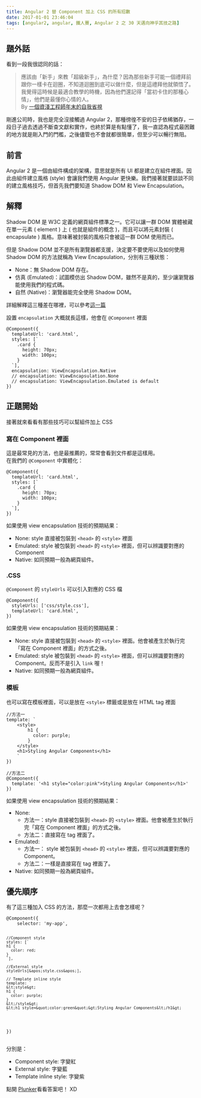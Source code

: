 ```yaml
---
title: Angular 2 替 Component 加上 CSS 的所有招數
date: 2017-01-01 23:46:04
tags: [angular2, angular, 鐵人賽, Angular 2 之 30 天邁向神乎其技之路]
---
```

<h2>&#x984C;&#x5916;&#x8A71;</h2>
<p>&#x770B;&#x5230;&#x4E00;&#x6BB5;&#x6211;&#x5F88;&#x8A8D;&#x540C;&#x7684;&#x8A71;&#xFF1A;</p>
<blockquote>
<p>&#x61C9;&#x8A72;&#x7531;&#x300C;&#x65B0;&#x624B;&#x300D;&#x4F86;&#x6559;&#x300C;&#x8D85;&#x7D1A;&#x65B0;&#x624B;&#x300D;&#xFF0C;&#x70BA;&#x4EC0;&#x9EBC;&#xFF1F;&#x56E0;&#x70BA;&#x90A3;&#x4E9B;&#x65B0;&#x624B;&#x53EF;&#x80FD;&#x4E00;&#x500B;&#x79AE;&#x62DC;&#x524D;&#x8DDF;&#x4F60;&#x4E00;&#x6A23;&#x5361;&#x5728;&#x8FF4;&#x5708;&#xFF0C;&#x4E0D;&#x77E5;&#x9053;&#x8FF4;&#x5708;&#x5230;&#x5E95;&#x53EF;&#x4EE5;&#x505A;&#x4EC0;&#x9EBC;&#xFF0C;&#x4F46;&#x662F;&#x9019;&#x79AE;&#x62DC;&#x4ED6;&#x5C31;&#x9818;&#x609F;&#x4E86;&#x3002;&#x6211;&#x89BA;&#x5F97;&#x9019;&#x6642;&#x5019;&#x662F;&#x6700;&#x9069;&#x5408;&#x6559;&#x5B78;&#x7684;&#x6642;&#x6A5F;&#xFF0C;&#x56E0;&#x70BA;&#x4ED6;&#x5011;&#x9084;&#x8A18;&#x5F97;&#x300C;&#x7576;&#x521D;&#x5361;&#x4F4F;&#x7684;&#x90A3;&#x7A2E;&#x5FC3;&#x60C5;&#x300D;&#xFF0C;&#x4ED6;&#x5011;&#x662F;&#x6700;&#x61C2;&#x4F60;&#x5FC3;&#x60C5;&#x7684;&#x4EBA;&#x3002;<br>
By <a href="https://blog.techbridge.cc/2016/12/31/review-2016/#sthash.sxQHVfKK.dpuf" target="_blank">&#x4E00;&#x500B;&#x8CC7;&#x6DFA;&#x5DE5;&#x7A0B;&#x5E2B;&#x5E74;&#x672B;&#x7684;&#x81EA;&#x6211;&#x7701;&#x8996;</a></p>
</blockquote>
<p>&#x525B;&#x9032;&#x516C;&#x53F8;&#x6642;&#xFF0C;&#x6211;&#x4E5F;&#x662F;&#x5B8C;&#x5168;&#x6C92;&#x63A5;&#x89F8;&#x904E; Angular 2&#xFF0C;&#x90A3;&#x7A2E;&#x5FAC;&#x5FA8;&#x4E0D;&#x5B89;&#x7684;&#x65E5;&#x5B50;&#x4F9D;&#x7A00;&#x7336;&#x5B58;&#xFF0C;&#x4E00;&#x6BB5;&#x65E5;&#x5B50;&#x904E;&#x53BB;&#x900F;&#x904E;&#x4E0D;&#x65B7;&#x67E5;&#x6587;&#x737B;&#x548C;&#x5BE6;&#x4F5C;&#xFF0C;&#x4E5F;&#x7D42;&#x65BC;&#x7B97;&#x662F;&#x6709;&#x9EDE;&#x61C2;&#x4E86;&#xFF0C;&#x6211;&#x4E00;&#x76F4;&#x8A8D;&#x70BA;&#x7A0B;&#x5F0F;&#x6700;&#x56F0;&#x96E3;&#x7684;&#x5730;&#x65B9;&#x5C31;&#x662F;&#x525B;&#x5165;&#x9580;&#x7684;&#x9580;&#x6ABB;&#xFF0C;&#x4E4B;&#x5F8C;&#x5118;&#x7BA1;&#x4E5F;&#x4E0D;&#x6703;&#x5C31;&#x90FD;&#x5F88;&#x7C21;&#x55AE;&#xFF0C;&#x4F46;&#x81F3;&#x5C11;&#x53EF;&#x4EE5;&#x66A2;&#x884C;&#x7121;&#x963B;&#x3002;</p>
<h2>&#x524D;&#x8A00;</h2>
<p>Angular 2 &#x662F;&#x4E00;&#x500B;&#x7531;&#x7D44;&#x4EF6;&#x69CB;&#x6210;&#x7684;&#x67B6;&#x69CB;&#xFF0C;&#x610F;&#x601D;&#x5C31;&#x662F;&#x6240;&#x6709; UI &#x90FD;&#x662F;&#x5EFA;&#x7ACB;&#x5728;&#x7D44;&#x4EF6;&#x88E1;&#x9762;&#x3002;&#x56E0;&#x6B64;&#x7531;&#x7D44;&#x4EF6;&#x5EFA;&#x7ACB;&#x98A8;&#x683C; (style) &#x6703;&#x8B93;&#x6211;&#x5011;&#x4F7F;&#x7528; Angular &#x66F4;&#x5FEB;&#x6A02;&#x3002;&#x6211;&#x5011;&#x63A5;&#x8457;&#x5C31;&#x8981;&#x8AC7;&#x8AC7;&#x4E0D;&#x540C;&#x7684;&#x5EFA;&#x7ACB;&#x98A8;&#x683C;&#x6280;&#x5DE7;&#xFF0C;&#x4F46;&#x9996;&#x5148;&#x6211;&#x5011;&#x8981;&#x77E5;&#x9053; Shadow DOM &#x548C; View Encapsulation&#x3002;</p>
<h2>&#x89E3;&#x91CB;</h2>
<p>Shadow DOM &#x662F; W3C &#x5B9A;&#x7FA9;&#x7684;&#x7DB2;&#x9801;&#x7D44;&#x4EF6;&#x6A19;&#x6E96;&#x4E4B;&#x4E00;&#x3002;&#x5B83;&#x53EF;&#x4EE5;&#x8B93;&#x4E00;&#x7FA4; DOM &#x5BE6;&#x9AD4;&#x88AB;&#x85CF;&#x5728;&#x55AE;&#x4E00;&#x5143;&#x7D20; ( element ) &#x4E0A; ( &#x4E5F;&#x5C31;&#x662F;&#x7D44;&#x4EF6;&#x7684;&#x6982;&#x5FF5; )&#xFF0C;&#x800C;&#x4E14;&#x53EF;&#x4EE5;&#x5C07;&#x5143;&#x7D20;&#x5C01;&#x88DD; ( encapsulate ) &#x98A8;&#x683C;&#x3002;&#x610F;&#x5473;&#x8457;&#x88AB;&#x5C01;&#x88DD;&#x7684;&#x98A8;&#x683C;&#x53EA;&#x6703;&#x88AB;&#x9019;&#x4E00;&#x7FA4; DOM &#x4F7F;&#x7528;&#x800C;&#x5DF2;&#x3002;</p>
<p>&#x4F46;&#x662F; Shadow DOM &#x4E26;&#x4E0D;&#x662F;&#x6240;&#x6709;&#x700F;&#x89BD;&#x5668;&#x90FD;&#x652F;&#x63F4;&#xFF0C;&#x6C7A;&#x5B9A;&#x8981;&#x4E0D;&#x8981;&#x4F7F;&#x7528;&#x4EE5;&#x53CA;&#x5982;&#x4F55;&#x4F7F;&#x7528; Shadow DOM &#x7684;&#x65B9;&#x6CD5;&#x5C31;&#x7A31;&#x70BA; View Encapsulation&#xFF0C;&#x5206;&#x5225;&#x6709;&#x4E09;&#x7A2E;&#x72C0;&#x614B;&#xFF1A;</p>
<ul>
<li>None&#xFF1A;&#x7121; Shadow DOM &#x5B58;&#x5728;&#x3002;</li>
<li>&#x4EFF;&#x771F; (Emulated)&#xFF1A;&#x8A66;&#x5716;&#x6A21;&#x4EFF;&#x51FA; Shadow DOM&#xFF0C;&#x96D6;&#x7136;&#x4E0D;&#x662F;&#x771F;&#x7684;&#xFF0C;&#x81F3;&#x5C11;&#x8B93;&#x700F;&#x89BD;&#x5668;&#x80FD;&#x4F7F;&#x7528;&#x6211;&#x5011;&#x7684;&#x7A0B;&#x5F0F;&#x78BC;&#x3002;</li>
<li>&#x81EA;&#x7136; (Native)&#xFF1A;&#x700F;&#x89BD;&#x5668;&#x80FD;&#x5B8C;&#x5168;&#x4F7F;&#x7528; Shadow DOM&#x3002;</li>
</ul>
<p>&#x8A73;&#x7D30;&#x89E3;&#x91CB;&#x9019;&#x4E09;&#x7A2E;&#x5DEE;&#x5728;&#x54EA;&#x88E1;&#xFF0C;&#x53EF;&#x4EE5;&#x53C3;&#x8003;<a href="https://ithelp.ithome.com.tw/articles/10186060" target="_blank">&#x9019;&#x4E00;&#x7BC7;</a></p>
<p>&#x8A2D;&#x7F6E; <code>encapsulation</code> &#x5927;&#x6982;&#x5C31;&#x9577;&#x9019;&#x6A23;&#xFF0C;&#x4ED6;&#x6703;&#x5728; <code>@Component</code> &#x88E1;&#x9762;</p>
<pre><code>@Component({
  templateUrl: &apos;card.html&apos;,
  styles: [`
    .card {
      height: 70px;
      width: 100px;
    }
  `],
  encapsulation: ViewEncapsulation.Native
  // encapsulation: ViewEncapsulation.None
  // encapsulation: ViewEncapsulation.Emulated is default 
})
</code></pre>
<h2>&#x6B63;&#x984C;&#x958B;&#x59CB;</h2>
<p>&#x63A5;&#x8457;&#x5C31;&#x4F86;&#x770B;&#x770B;&#x6709;&#x90A3;&#x4E9B;&#x6280;&#x5DE7;&#x53EF;&#x4EE5;&#x5E6B;&#x7D44;&#x4EF6;&#x52A0;&#x4E0A; CSS</p>
<h3>&#x5BEB;&#x5728; Component &#x88E1;&#x9762;</h3>
<p>&#x9019;&#x662F;&#x6700;&#x5E38;&#x898B;&#x7684;&#x65B9;&#x6CD5;&#xFF0C;&#x4E5F;&#x662F;&#x6700;&#x63A8;&#x85A6;&#x7684;&#xFF0C;&#x5E38;&#x5E38;&#x6703;&#x770B;&#x5230;&#x6587;&#x4EF6;&#x90FD;&#x662F;&#x9019;&#x6A23;&#x7528;&#x3002;<br>
&#x5728;&#x6211;&#x5011;&#x7684; <code>@Component</code> &#x4E2D;&#x5BE6;&#x9AD4;&#x5316;&#xFF1A;</p>
<pre><code>@Component({
  templateUrl: &apos;card.html&apos;,
  styles: [`
    .card {
      height: 70px;
      width: 100px;
    }
  `],
})
</code></pre>
<p>&#x5982;&#x679C;&#x4F7F;&#x7528; view encapsulation &#x6280;&#x8853;&#x7684;&#x9810;&#x671F;&#x7D50;&#x679C;&#xFF1A;</p>
<ul>
<li>None: style &#x76F4;&#x63A5;&#x88AB;&#x5305;&#x88DD;&#x5230; <code>&lt;head&gt;</code> &#x7684; <code>&lt;style&gt;</code> &#x88E1;&#x9762;</li>
<li>Emulated: style &#x88AB;&#x5305;&#x88DD;&#x5230; <code>&lt;head&gt;</code> &#x7684; <code>&lt;style&gt;</code> &#x88E1;&#x9762;&#xFF0C;&#x4F46;&#x53EF;&#x4EE5;&#x8FA8;&#x8B58;&#x8981;&#x5C0D;&#x61C9;&#x7684; Component</li>
<li>Native: &#x5982;&#x540C;&#x9810;&#x671F;&#x4E00;&#x822C;&#x70BA;&#x7DB2;&#x9801;&#x7D44;&#x4EF6;&#x3002;</li>
</ul>
<h3>.CSS</h3>
<p><code>@Component</code> &#x7684; <code>styleUrls</code> &#x53EF;&#x4EE5;&#x5F15;&#x5165;&#x5C0D;&#x61C9;&#x7684; CSS &#x6A94;</p>
<pre><code>@Component({
  styleUrls: [&apos;css/style.css&apos;],
  templateUrl: &apos;card.html&apos;,
})
</code></pre>
<p>&#x5982;&#x679C;&#x4F7F;&#x7528; view encapsulation &#x6280;&#x8853;&#x7684;&#x9810;&#x671F;&#x7D50;&#x679C;&#xFF1A;</p>
<ul>
<li>None: style &#x76F4;&#x63A5;&#x88AB;&#x5305;&#x88DD;&#x5230; <code>&lt;head&gt;</code> &#x7684; <code>&lt;style&gt;</code> &#x88E1;&#x9762;&#x3002;&#x4ED6;&#x6703;&#x88AB;&#x7522;&#x751F;&#x65BC;&#x57F7;&#x884C;&#x5B8C;&#x300C;&#x5BEB;&#x5728; Component &#x88E1;&#x9762;&#x300D;&#x7684;&#x65B9;&#x5F0F;&#x4E4B;&#x5F8C;&#x3002;</li>
<li>Emulated: style &#x88AB;&#x5305;&#x88DD;&#x5230; <code>&lt;head&gt;</code> &#x7684; <code>&lt;style&gt;</code> &#x88E1;&#x9762;&#xFF0C;&#x4F46;&#x53EF;&#x4EE5;&#x8FA8;&#x8B58;&#x8981;&#x5C0D;&#x61C9;&#x7684; Component&#x3002;&#x53CD;&#x800C;&#x4E0D;&#x662F;&#x5F15;&#x5165; <code>link</code> &#x5594;&#xFF01;</li>
<li>Native: &#x5982;&#x540C;&#x9810;&#x671F;&#x4E00;&#x822C;&#x70BA;&#x7DB2;&#x9801;&#x7D44;&#x4EF6;&#x3002;</li>
</ul>
<h3>&#x6A21;&#x677F;</h3>
<p>&#x4E5F;&#x53EF;&#x4EE5;&#x5BEB;&#x5728;&#x6A21;&#x677F;&#x88E1;&#x9762;&#xFF0C;&#x53EF;&#x4EE5;&#x662F;&#x653E;&#x5728; <code>&lt;style&gt;</code> &#x6A19;&#x7C64;&#x6216;&#x662F;&#x653E;&#x5728; HTML tag &#x88E1;&#x9762;</p>
<pre><code>//&#x65B9;&#x6CD5;&#x4E00;
template: `
    &lt;style&gt;
        h1 {
          color: purple;
        }
    &lt;/style&gt;
    &lt;h1&gt;Styling Angular Components&lt;/h1&gt;
    `
})
</code></pre>
<pre><code>//&#x65B9;&#x6CD5;&#x4E8C;
@Component({
  template: &apos;&lt;h1 style=&quot;color:pink&quot;&gt;Styling Angular Components&lt;/h1&gt;&apos;
})
</code></pre>
<p>&#x5982;&#x679C;&#x4F7F;&#x7528; view encapsulation &#x6280;&#x8853;&#x7684;&#x9810;&#x671F;&#x7D50;&#x679C;&#xFF1A;</p>
<ul>
<li>None:
<ul>
<li>&#x65B9;&#x6CD5;&#x4E00;&#xFF1A;style &#x76F4;&#x63A5;&#x88AB;&#x5305;&#x88DD;&#x5230; <code>&lt;head&gt;</code> &#x7684; <code>&lt;style&gt;</code> &#x88E1;&#x9762;&#x3002;&#x4ED6;&#x6703;&#x88AB;&#x7522;&#x751F;&#x65BC;&#x57F7;&#x884C;&#x5B8C;&#x300C;&#x5BEB;&#x5728; Component &#x88E1;&#x9762;&#x300D;&#x7684;&#x65B9;&#x5F0F;&#x4E4B;&#x5F8C;&#x3002;</li>
<li>&#x65B9;&#x6CD5;&#x4E8C;&#xFF1A;&#x76F4;&#x63A5;&#x5BEB;&#x5728; tag &#x88E1;&#x9762;&#x4E86;&#x3002;</li>
</ul>
</li>
<li>Emulated:
<ul>
<li>&#x65B9;&#x6CD5;&#x4E00;&#xFF1A; style &#x88AB;&#x5305;&#x88DD;&#x5230; <code>&lt;head&gt;</code> &#x7684; <code>&lt;style&gt;</code> &#x88E1;&#x9762;&#xFF0C;&#x4F46;&#x53EF;&#x4EE5;&#x8FA8;&#x8B58;&#x8981;&#x5C0D;&#x61C9;&#x7684; Component&#x3002;</li>
<li>&#x65B9;&#x6CD5;&#x4E8C;&#xFF1A;&#x4E00;&#x6A23;&#x662F;&#x76F4;&#x63A5;&#x5BEB;&#x5728; tag &#x88E1;&#x9762;&#x4E86;&#x3002;</li>
</ul>
</li>
<li>Native: &#x5982;&#x540C;&#x9810;&#x671F;&#x4E00;&#x822C;&#x70BA;&#x7DB2;&#x9801;&#x7D44;&#x4EF6;&#x3002;</li>
</ul>
<h2>&#x512A;&#x5148;&#x9806;&#x5E8F;</h2>
<p>&#x6709;&#x4E86;&#x9019;&#x4E09;&#x7A2E;&#x52A0;&#x5165; CSS &#x7684;&#x65B9;&#x6CD5;&#xFF0C;&#x90A3;&#x9EBC;&#x4E00;&#x6B21;&#x90FD;&#x7528;&#x4E0A;&#x53BB;&#x6703;&#x600E;&#x6A23;&#x5462;&#xFF1F;</p>
<pre><code>@Component({
	selector: &apos;my-app&apos;,
    
	//Component style
	styles: [`
	h1 {
	  color: red;
	}
	`],
    
	//External style
	styleUrls[&apos;style.css&apos;],
    
    // Template inline style
	template: `
	&lt;style&gt;
	h1 {
	  color: purple;
	}
	&lt;/style&gt;
	&lt;h1 style=&quot;color:green&quot;&gt;Styling Angular Components&lt;/h1&gt;
	`
})
</code></pre>
<p>&#x5206;&#x5225;&#x662F;&#xFF1A;</p>
<ul>
<li>Component style: &#x5B57;&#x8B8A;&#x7D05;</li>
<li>External style: &#x5B57;&#x8B8A;&#x85CD;</li>
<li>Template inline style: &#x5B57;&#x8B8A;&#x7D2B;</li>
</ul>
<p>&#x9EDE;&#x958B; <a href="https://embed.plnkr.co/2LQMW6sibl9qoqkXhW6P" target="_blank">Plunker</a>&#x770B;&#x770B;&#x7B54;&#x6848;&#x5427;&#xFF01; XD</p>
 <br>
                                                    </div>
                    </div>
                
